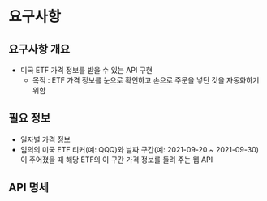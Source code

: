 # 요구사항

## 요구사항 개요

- 미국 ETF 가격 정보를 받을 수 있는 API 구현
  - 목적 : ETF 가격 정보를 눈으로 확인하고 손으로 주문을 넣던 것을 자동화하기 위함

## 필요 정보

- 일자별 가격 정보
- 임의의 미국 ETF 티커(예: QQQ)와 날짜 구간(예: 2021-09-20 ~ 2021-09-30)이 주어졌을 때 해당 ETF의 이 구간 가격 정보를 돌려 주는 웹 API

## API 명세
